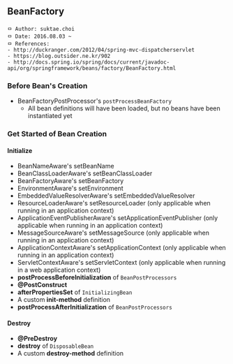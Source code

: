## BeanFactory

```
ㅁ Author: suktae.choi
ㅁ Date: 2016.08.03 ~
ㅁ References:
- http://duckranger.com/2012/04/spring-mvc-dispatcherservlet
- https://blog.outsider.ne.kr/902
- http://docs.spring.io/spring/docs/current/javadoc-api/org/springframework/beans/factory/BeanFactory.html
```

### Before Bean's Creation
- BeanFactoryPostProcessor's `postProcessBeanFactory`
  - All bean definitions will have been loaded, but no beans have been instantiated yet

### Get Started of Bean Creation
#### Initialize
- BeanNameAware's setBeanName
- BeanClassLoaderAware's setBeanClassLoader
- BeanFactoryAware's setBeanFactory
- EnvironmentAware's setEnvironment
- EmbeddedValueResolverAware's setEmbeddedValueResolver
- ResourceLoaderAware's setResourceLoader (only applicable when running in an application context)
- ApplicationEventPublisherAware's setApplicationEventPublisher (only applicable when running in an application context)
- MessageSourceAware's setMessageSource (only applicable when running in an application context)
- ApplicationContextAware's setApplicationContext (only applicable when running in an application context)
- ServletContextAware's setServletContext (only applicable when running in a web application context)
- **postProcessBeforeInitialization** of `BeanPostProcessors`
- **@PostConstruct**
- **afterPropertiesSet** of `InitializingBean`
- A custom **init-method** definition
- **postProcessAfterInitialization** of `BeanPostProcessors`

#### Destroy
-  **@PreDestroy**
-  **destroy** of `DisposableBean`
-  A custom **destroy-method** definition
